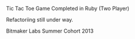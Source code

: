 Tic Tac Toe Game Completed in Ruby (Two Player)

Refactoriing still under way. 

Bitmaker Labs Summer Cohort 2013